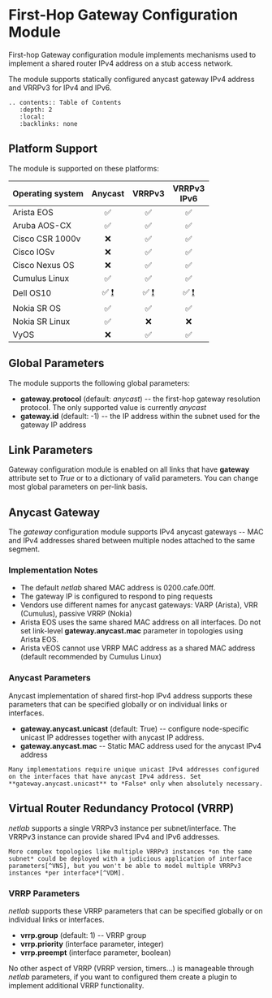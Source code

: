 # First-Hop Gateway Configuration Module

First-hop Gateway configuration module implements mechanisms used to implement a shared router IPv4 address on a stub access network.

The module supports statically configured anycast gateway IPv4 address and VRRPv3 for IPv4 and IPv6.

```eval_rst
.. contents:: Table of Contents
   :depth: 2
   :local:
   :backlinks: none
```

## Platform Support

The module is supported on these platforms:

| Operating system      | Anycast | VRRPv3 | VRRPv3<br>IPv6 |
| --------------------- | :-: | :-: | :-: |
| Arista EOS            | ✅  | ✅  | ✅  |
| Aruba AOS-CX          | ✅  | ✅  | ✅  |
| Cisco CSR 1000v       |  ❌  | ✅  | ✅  |
| Cisco IOSv            |  ❌  | ✅  | ✅  |
| Cisco Nexus OS        |  ❌  | ✅  | ✅  |
| Cumulus Linux         | ✅  | ✅  | ✅  |
| Dell OS10             | ✅ [❗](../caveats.html#dell-os10)  | ✅ [❗](../caveats.html#dell-os10)  | ✅ [❗](../caveats.html#dell-os10)  |
| Nokia SR OS           | ✅  | ✅  | ✅  |
| Nokia SR Linux        | ✅  | ❌  | ❌  |
| VyOS                  | ❌  | ✅  | ✅  |

## Global Parameters

The module supports the following global parameters:

* **gateway.protocol** (default: *anycast*) -- the first-hop gateway resolution protocol. The only supported value is currently *anycast*
* **gateway.id** (default: -1) -- the IP address within the subnet used for the gateway IP address

## Link Parameters

Gateway configuration module is enabled on all links that have **gateway** attribute set to *True* or to a dictionary of valid parameters. You can change most global parameters on per-link basis.

## Anycast Gateway

The *gateway* configuration module supports IPv4 anycast gateways -- MAC and IPv4 addresses shared between multiple nodes attached to the same segment.

### Implementation Notes

* The default *netlab* shared MAC address is 0200.cafe.00ff.
* The gateway IP is configured to respond to ping requests
* Vendors use different names for anycast gateways: VARP (Arista), VRR (Cumulus), passive VRRP (Nokia)
* Arista EOS uses the same shared MAC address on all interfaces. Do not set link-level **gateway.anycast.mac** parameter in topologies using Arista EOS.
* Arista vEOS cannot use VRRP MAC address as a shared MAC address (default recommended by Cumulus Linux)

### Anycast Parameters

Anycast implementation of shared first-hop IPv4 address supports these parameters that can be specified globally or on individual links or interfaces.

* **gateway.anycast.unicast** (default: True) -- configure node-specific unicast IP addresses together with anycast IP address.
* **gateway.anycast.mac** -- Static MAC address used for the anycast IPv4 address

```{tip}
Many implementations require unique unicast IPv4 addresses configured on the interfaces that have anycast IPv4 address. Set **gateway.anycast.unicast** to *False* only when absolutely necessary.
```

## Virtual Router Redundancy Protocol (VRRP)

*netlab* supports a single VRRPv3 instance per subnet/interface. The VRRPv3 instance can provide shared IPv4 and IPv6 addresses.

```{tip}
More complex topologies like multiple VRRPv3 instances *on the same subnet* could be deployed with a judicious application of interface parameters[^VNS], but you won't be able to model multiple VRRPv3 instances *per interface*[^VDM].
```

[^VNS]: These topologies are not supported and will not be integrated into *netlab* core. If you want to have an easier way of configuring them in a lab topology, please feel free to create a plugin.

[^VDM]: That would require a completely different data model. You'll have to use custom configuration templates if you want to implement something along those lines.

### VRRP Parameters

*netlab* supports these VRRP parameters that can be specified globally or on individual links or interfaces.

* **vrrp.group** (default: 1) -- VRRP group
* **vrrp.priority** (interface parameter, integer)
* **vrrp.preempt** (interface parameter, boolean)

No other aspect of VRRP (VRRP version, timers...) is manageable through *netlab* parameters, if you want to configured them create a plugin to implement additional VRRP functionality.
